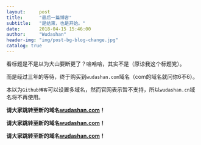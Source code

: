 ```yaml
---
layout:     post
title:      "最后一篇博客"
subtitle:   "是结束，也是开始。"
date:       2018-04-15 15:46:00
author:     "Wudashan"
header-img: "img/post-bg-blog-change.jpg"
catalog: true
---
```


看标题是不是以为大山要断更了？哈哈哈，其实不是（原谅我这个标题党）。

而是经过三年的等待，终于购买到`wudashan.com`域名（com的域名就问你6不6）。

本以为`Github博客`可以设置多域名，然而官网表示暂不支持，所以`wudashan.cn`域名将不再使用。

**请大家跳转至新的域名[wudashan.com](wudashan.com)！**

**请大家跳转至新的域名[wudashan.com](wudashan.com)！**

**请大家跳转至新的域名[wudashan.com](wudashan.com)！**